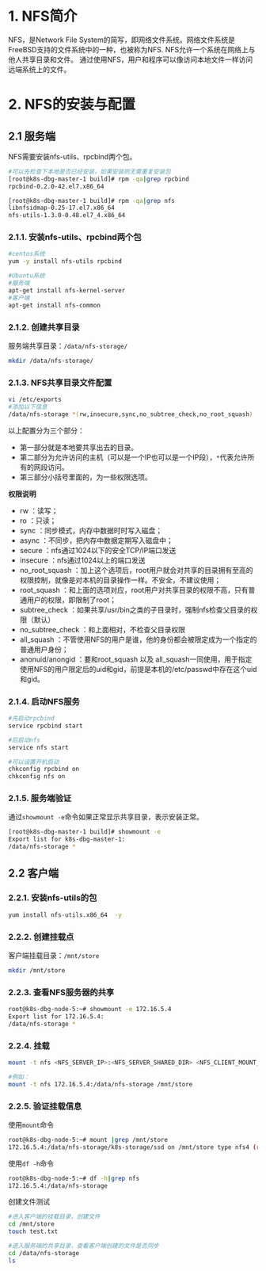 # 1. NFS简介

NFS，是Network File System的简写，即网络文件系统。网络文件系统是FreeBSD支持的文件系统中的一种，也被称为NFS. NFS允许一个系统在网络上与他人共享目录和文件。
通过使用NFS，用户和程序可以像访问本地文件一样访问远端系统上的文件。

# 2. NFS的安装与配置


## 2.1 服务端

NFS需要安装nfs-utils、rpcbind两个包。
```bash
#可以先检查下本地是否已经安装，如果安装则无需重复安装包
[root@k8s-dbg-master-1 build]# rpm -qa|grep rpcbind
rpcbind-0.2.0-42.el7.x86_64

[root@k8s-dbg-master-1 build]# rpm -qa|grep nfs
libnfsidmap-0.25-17.el7.x86_64
nfs-utils-1.3.0-0.48.el7_4.x86_64
```

### 2.1.1. 安装nfs-utils、rpcbind两个包

```bash
#centos系统
yum -y install nfs-utils rpcbind

#Ubuntu系统
#服务端
apt-get install nfs-kernel-server
#客户端
apt-get install nfs-common
```

### 2.1.2. 创建共享目录

服务端共享目录：`/data/nfs-storage/`

```bash
mkdir /data/nfs-storage/
```

### 2.1.3. NFS共享目录文件配置

```bash
vi /etc/exports 
#添加以下信息
/data/nfs-storage *(rw,insecure,sync,no_subtree_check,no_root_squash)
```

以上配置分为三个部分：

- 第一部分就是本地要共享出去的目录。
- 第二部分为允许访问的主机（可以是一个IP也可以是一个IP段），`*`代表允许所有的网段访问。
- 第三部分小括号里面的，为一些权限选项。

**权限说明**

- rw ：读写；
- ro ：只读；
- sync ：同步模式，内存中数据时时写入磁盘；
- async ：不同步，把内存中数据定期写入磁盘中；
- secure ：nfs通过1024以下的安全TCP/IP端口发送
- insecure ：nfs通过1024以上的端口发送
- no_root_squash ：加上这个选项后，root用户就会对共享的目录拥有至高的权限控制，就像是对本机的目录操作一样。不安全，不建议使用；
- root_squash ：和上面的选项对应，root用户对共享目录的权限不高，只有普通用户的权限，即限制了root；
- subtree_check ：如果共享/usr/bin之类的子目录时，强制nfs检查父目录的权限（默认）
- no_subtree_check ：和上面相对，不检查父目录权限
- all_squash ：不管使用NFS的用户是谁，他的身份都会被限定成为一个指定的普通用户身份；
- anonuid/anongid ：要和root_squash 以及 all_squash一同使用，用于指定使用NFS的用户限定后的uid和gid，前提是本机的/etc/passwd中存在这个uid和gid。

### 2.1.4. 启动NFS服务

```bash
#先启动rpcbind
service rpcbind start

#后启动nfs
service nfs start

#可以设置开机启动
chkconfig rpcbind on
chkconfig nfs on
```

### 2.1.5. 服务端验证

通过`showmount -e`命令如果正常显示共享目录，表示安装正常。

```bash
[root@k8s-dbg-master-1 build]# showmount -e
Export list for k8s-dbg-master-1:
/data/nfs-storage *
```

## 2.2 客户端

### 2.2.1. 安装nfs-utils的包

```bash
yum install nfs-utils.x86_64  -y
```

### 2.2.2. 创建挂载点

客户端挂载目录：`/mnt/store`

```bash
mkdir /mnt/store
```

### 2.2.3. 查看NFS服务器的共享

```bash
root@k8s-dbg-node-5:~# showmount -e 172.16.5.4
Export list for 172.16.5.4:
/data/nfs-storage *
```

### 2.2.4. 挂载

```bash
mount -t nfs <NFS_SERVER_IP>:<NFS_SERVER_SHARED_DIR> <NFS_CLIENT_MOUNT_DIR>

#例如：
mount -t nfs 172.16.5.4:/data/nfs-storage /mnt/store
```

### 2.2.5. 验证挂载信息

使用`mount`命令

```bash
root@k8s-dbg-node-5:~# mount |grep /mnt/store
172.16.5.4:/data/nfs-storage/k8s-storage/ssd on /mnt/store type nfs4 (rw,relatime,vers=4.0,rsize=1048576,wsize=1048576,namlen=255,hard,proto=tcp,port=0,timeo=600,retrans=2,sec=sys,clientaddr=172.16.200.24,local_lock=none,addr=172.16.5.4)
```

使用`df -h`命令

```bash
root@k8s-dbg-node-5:~# df -h|grep nfs
172.16.5.4:/data/nfs-storage                                                                                             40G   25G   13G  67% /mnt/store
```

创建文件测试

```bash
#进入客户端的挂载目录，创建文件
cd /mnt/store
touch test.txt

#进入服务端的共享目录，查看客户端创建的文件是否同步
cd /data/nfs-storage 
ls
```
